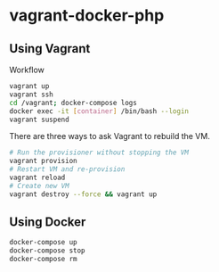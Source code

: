 vagrant-docker-php
==================

Using Vagrant
-------------

Workflow

```bash
vagrant up
vagrant ssh
cd /vagrant; docker-compose logs
docker exec -it [container] /bin/bash --login
vagrant suspend
```

There are three ways to ask Vagrant to rebuild the VM.

```bash
# Run the provisioner without stopping the VM
vagrant provision
# Restart VM and re-provision
vagrant reload
# Create new VM 
vagrant destroy --force && vagrant up
```

Using Docker
------------

```bash
docker-compose up
docker-compose stop
docker-compose rm
```
